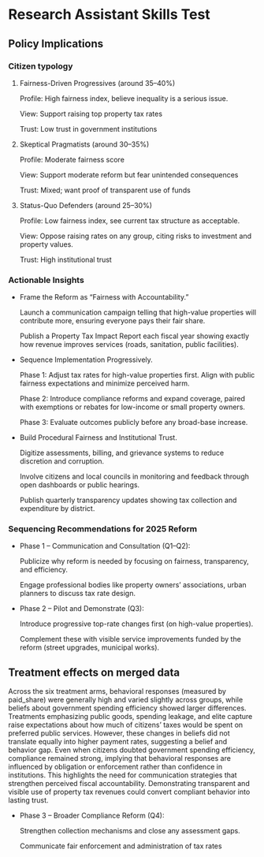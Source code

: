 # Research Assistant Skills Test

## Policy Implications

### Citizen typology

1. Fairness-Driven Progressives (around 35–40%)

    Profile: High fairness index, believe inequality is a serious issue.

    View: Support raising top property tax rates

    Trust: Low trust in government institutions


2. Skeptical Pragmatists (around 30–35%)

    Profile: Moderate fairness score

    View: Support moderate reform but fear unintended consequences

    Trust: Mixed; want proof of transparent use of funds

3. Status-Quo Defenders (around 25–30%)

    Profile: Low fairness index, see current tax structure as acceptable.

    View: Oppose raising rates on any group, citing risks to investment and property values.

    Trust: High institutional trust

### Actionable Insights

* Frame the Reform as “Fairness with Accountability.”

    Launch a communication campaign telling that high-value properties will contribute more, ensuring everyone pays their fair share.

    Publish a Property Tax Impact Report each fiscal year showing exactly how revenue improves services (roads, sanitation, public facilities).

* Sequence Implementation Progressively.

    Phase 1: Adjust tax rates for high-value properties first. Align with public fairness expectations and minimize perceived harm.

    Phase 2: Introduce compliance reforms and expand coverage, paired with exemptions or rebates for low-income or small property owners.

    Phase 3: Evaluate outcomes publicly before any broad-base increase.

* Build Procedural Fairness and Institutional Trust.

    Digitize assessments, billing, and grievance systems to reduce discretion and corruption.

    Involve citizens and local councils in monitoring and feedback through open dashboards or public hearings.

    Publish quarterly transparency updates showing tax collection and expenditure by district.

### Sequencing Recommendations for 2025 Reform

* Phase 1 – Communication and Consultation (Q1–Q2):

    Publicize why reform is needed by focusing on fairness, transparency, and efficiency.

    Engage professional bodies like property owners’ associations, urban planners to discuss tax rate design.

* Phase 2 – Pilot and Demonstrate (Q3):

    Introduce progressive top-rate changes first (on high-value properties).

    Complement these with visible service improvements funded by the reform (street upgrades, municipal works).

## Treatment effects on merged data

Across the six treatment arms, behavioral responses (measured by paid_share) were generally high and varied slightly across groups, while beliefs about government spending efficiency showed larger differences. Treatments emphasizing public goods, spending leakage, and elite capture raise expectations about how much of citizens’ taxes would be spent on preferred public services. However, these changes in beliefs did not translate equally into higher payment rates, suggesting a belief and behavior gap. Even when citizens doubted government spending efficiency, compliance remained strong, implying that behavioral responses are influenced by obligation or enforcement rather than confidence in institutions. This highlights the need for communication strategies that strengthen perceived fiscal accountability. Demonstrating transparent and visible use of property tax revenues could convert compliant behavior into lasting trust.


* Phase 3 – Broader Compliance Reform (Q4):

    Strengthen collection mechanisms and close any assessment gaps.

    Communicate fair enforcement and administration of tax rates
    
